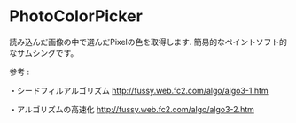 # PhotoColorPicker
読み込んだ画像の中で選んだPixelの色を取得します.
簡易的なペイントソフト的なサムシングです。

参考 :

・シードフィルアルゴリズム
  http://fussy.web.fc2.com/algo/algo3-1.htm
  
・アルゴリズムの高速化
  http://fussy.web.fc2.com/algo/algo3-2.htm
